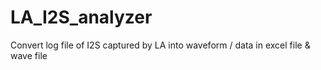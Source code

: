 # LA_I2S_analyzer
Convert log file of I2S captured by LA into waveform / data in excel file &amp; wave file 
